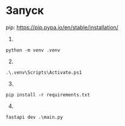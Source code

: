 # Запуск

pip: https://pip.pypa.io/en/stable/installation/ 

1.
```
python -m venv .venv
```
2.
```
.\.venv\Scripts\Activate.ps1 
```
3.
```
pip install -r requirements.txt
```
4.
```
fastapi dev .\main.py
```
